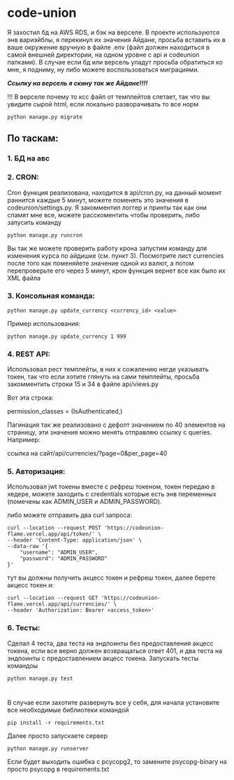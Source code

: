# code-union

Я захостил бд на AWS RDS, и бэк на верселе. В проекте используются энв вариэйблы, я перекинул их значения Айдане, просьба вставить их в ваше окружение вручную в файле .env (файл должен находиться в самой внешней директории, на одном уровне с api и codeunion папками). В случае если бд или версель упадут просьба обратиться ко мне, я подниму, ну либо можете воспользоваться миграциями.

_**Ссылку на версель я скину так же Айдане!!!!**_

!!! В верселе почему то ксс файл от темплейтов слетает, так что вы увидите сырой html, если локально разворачивать то все норм

```
python manage.py migrate
```
## По таскам:

### 1. БД на авс

### 2. CRON:

Cron функция реализована, находится в api/cron.py, на данный момент раннится каждые 5 минут, можете поменять это значения в codeunion/settings.py. Я закомментил логгер и принты так как они спамят мне все, можете расскоментить чтобы проверить, либо запусить команду 

```
python manage.py runcron
```

Вы так же можете проверить работу крона запустим команду для изменения курса по айдишке (см. пункт 3). Посмотрите лист currencies после того как поменяйете значение одной из валют, а потом перепроверьте его через 5 минут, крон функция вернет все как было их XML файла

### 3. Консольная команда:

```
python manage.py update_currency <currency_id> <value>
```
Пример использования:
```
python manage.py update_currency 1 999
```

### 4. REST API:

Использовал рест темплейты, в них к сожалению негде указывать токен, так что если хотите глянуть на сами темплейты, просьба закомментить строки 15 и 34 в файле api/views.py 

Вот эта строка:

 permission_classes = (IsAuthenticated,)

Пагинация так же реализовано с дефолт значением по 40 элементов на страницу, эти значения можно менять отправляю ссылку с queries. Например:

ссылка на сайт/api/currencies/?page=0&per_page=40

### 5. Авторизация:

Использовал jwt токены вместе с рефреш токеном, токен передаю в хедере, можете заходить с credentials которые есть энв переменных (помечены как ADMIN_USER и ADMIN_PASSWORD).

либо можете отправить два curl запроса:
```
curl --location --request POST 'https://codeunion-flame.vercel.app/api/token/' \
--header 'Content-Type: application/json' \
--data-raw '{
    "username": "ADMIN_USER",
    "password": "ADMIN_PASSWORD"
}'
```

тут вы должны получить акцесс токен и рефреш токен, далее берете акцесс токен и:
```
curl --location --request GET 'https://codeunion-flame.vercel.app/api/currencies/' \
--header 'Authorization: Bearer <access_token>'
```

### 6. Тесты:

Сделал 4 теста, два теста на эндпоинты без предоставления акцесс токена, если все верно должен возвращаться ответ 401, и два теста на эндпоинты с предоставлением акцесс токена. Запускать тесты командоы
```
python manage.py test
```

#

В случае если захотите развернуть все у себя, для начала установите все необходимые библиотеки командой
```
pip install -r requirements.txt
```


Далее просто запускаете сервер
```
python manage.py runserver
```
Если будет выходить ошибка с pcycopg2, то замените psycopg-binary на просто psycopg в requirements.txt

